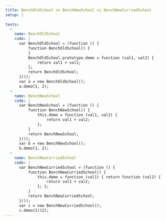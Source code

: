```yaml
---
title: BenchOldSchool vs BenchNewSchool vs BenchNewCurriedSchool
setup: |
  
tests:
  -
    name: BenchOldSchool
    code: |
      var BenchOldSchool = (function () {
          function BenchOldSchool() {
          }
          BenchOldSchool.prototype.demo = function (val1, val2) {
              return val1 + val2;
          };
          return BenchOldSchool;
      }());
      var a = new BenchOldSchool();
      a.demo(1, 2);
  -
    name: BenchNewSchool
    code: |
      var BenchNewSchool = (function () {
          function BenchNewSchool() {
              this.demo = function (val1, val2) {
                  return val1 + val2;
              };
          }
          return BenchNewSchool;
      }());
      var b = new BenchNewSchool();
      b.demo(1, 2);
  -
    name: BenchNewCurriedSchool
    code: |
      var BenchNewCurriedSchool = (function () {
          function BenchNewCurriedSchool() {
              this.demo = function (val1) { return function (val2) {
                  return val1 + val2;
              }; };
          }
          return BenchNewCurriedSchool;
      }());
      var c = new BenchNewCurriedSchool();
      c.demo(1)(2);
---
```


